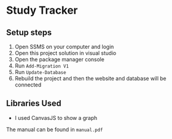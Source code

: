 ﻿# Study Tracker


## Setup steps
1. Open SSMS on your computer and login
1. Open this project solution in visual studio
2. Open the package manager console
3. Run `Add-Migration V1`
4. Run `Update-Database`
5. Rebuild the project and then the website and database will be connected

## Libraries Used
- I used CanvasJS to show a graph

The manual can be found in `manual.pdf`
